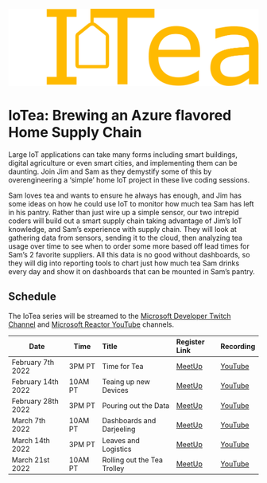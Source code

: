 ![Internet of Tea Icon](../../img/iot/iotea/iotea-title.svg)

# IoTea: Brewing an Azure flavored Home Supply Chain

Large IoT applications can take many forms including smart buildings, digital agriculture or even smart cities, and implementing them can be daunting. Join Jim and Sam as they demystify some of this by overengineering a ‘simple’ home IoT project in these live coding sessions.

Sam loves tea and wants to ensure he always has enough, and Jim has some ideas on how he could use IoT to monitor how much tea Sam has left in his pantry. Rather than just wire up a simple sensor, our two intrepid coders will build out a smart supply chain taking advantage of Jim’s IoT knowledge, and Sam’s experience with supply chain. They will look at gathering data from sensors, sending it to the cloud, then analyzing tea usage over time to see when to order some more based off lead times for Sam’s 2 favorite suppliers. All this data is no good without dashboards, so they will dig into reporting tools to chart just how much tea Sam drinks every day and show it on dashboards that can be mounted in Sam’s pantry.

## Schedule

The IoTea series will be streamed to the [Microsoft Developer Twitch Channel](https://twitch.tv/MicrosoftDeveloper) and [Microsoft Reactor YouTube](https://www.youtube.com/channel/UCkm6luGCS3hD25jcEhvRMIA) channels.

| Date | Time | Title |  Register Link | Recording |
| ---  | --- | :---   | :--- | :--- |
| February 7th 2022 | 3PM PT | Time for Tea |  [MeetUp](https://www.meetup.com/Microsoft-Reactor-Redmond/events/283202708/) | [YouTube](https://youtu.be/8QWI7qkuFBM) |
| February 14th 2022 | 10AM PT | Teaing up new Devices | [MeetUp](https://www.meetup.com/Microsoft-Reactor-Redmond/events/283202791/) | [YouTube](https://youtu.be/j7Kixa8Wy9c) |
| February 28th 2022 | 3PM PT | Pouring out the Data | [MeetUp](https://www.meetup.com/Microsoft-Reactor-Redmond/events/283202808/) | [YouTube](https://youtu.be/Ir8pKmobLVY) |
| March 7th 2022 | 10AM PT | Dashboards and Darjeeling | [MeetUp](https://www.meetup.com/Microsoft-Reactor-Redmond/events/283202824/) | [YouTube](https://youtu.be/WGfVxCvMaD0) |
| March 14th 2022 | 3PM PT | Leaves and Logistics | [MeetUp](https://www.meetup.com/Microsoft-Reactor-Redmond/events/283203111/) | [YouTube](https://youtu.be/AaG9Iaw59JI) |
| March 21st 2022 | 10AM PT | Rolling out the Tea Trolley | [MeetUp](https://www.meetup.com/Microsoft-Reactor-Redmond/events/283203230/) | [YouTube](https://youtu.be/a0D--654gfM) |
